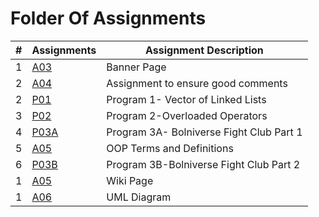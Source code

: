 # Folder Of Assignments


|# | Assignments | Assignment Description              |
|--|-------------|-------------------------------------|          
|1 |[A03](https://github.com/ashtonwebb242/2143-OOP-Ashton-Webb/blob/main/Assignments/A03.cpp)     | Banner Page                         | 
|2 |[A04](https://github.com/ashtonwebb242/2143-OOP-Ashton-Webb/blob/main/Assignments/A04.cpp)           | Assignment to ensure good comments  |
|2 |[P01](https://github.com/ashtonwebb242/2143-OOP-Ashton-Webb/tree/main/Assignments/P01)            | Program 1- Vector of Linked Lists   |
|3 |[P02](https://github.com/ashtonwebb242/2143-OOP-Ashton-Webb/tree/main/Assignments/P02)            | Program 2-Overloaded Operators      |
|4 |[P03A](https://github.com/ashtonwebb242/2143-OOP-Ashton-Webb/tree/main/Assignments/P03A)            | Program 3A- Bolniverse Fight Club Part 1                         |
|5 |[A05](https://github.com/ashtonwebb242/2143-OOP-Ashton-Webb/tree/main/Assignments/OOP_Primer)           | OOP Terms and Definitions           |
|6 |[P03B](https://github.com/ashtonwebb242/2143-OOP-Ashton-Webb/tree/main/Assignments/PO3B)           | Program 3B-Bolniverse Fight Club Part 2                         |
|1 |[A05](https://github.com/ashtonwebb242/2143-OOP-Ashton-Webb/blob/main/Assignments/A03.cpp)     | Wiki Page| 
|1 |[A06](https://github.com/ashtonwebb242/2143-OOP-Ashton-Webb/blob/main/Assignments/A03.cpp)     | UML Diagram                        | 
